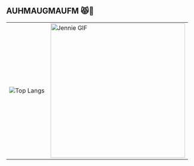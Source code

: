 ## AUHMAUGMAUFM 😾👋

<table>
  <tr>
    <td>
      <img src="https://github-readme-stats.vercel.app/api/top-langs/?username=auhmaugmaufm&layout=compact" alt="Top Langs">
    </td>
    <td>
      <img src="https://github.com/user-attachments/assets/260c92c3-f4d0-4f52-91f8-4cf6706ef63f" alt="Jennie GIF" width="360">
    </td>
  </tr>
 </table>


